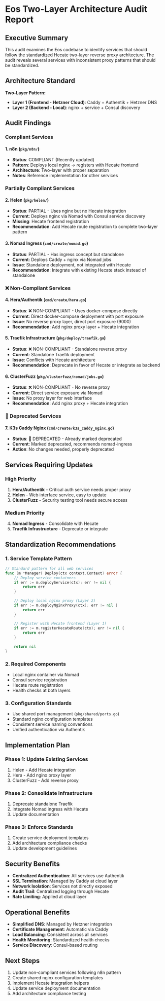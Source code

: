 # Eos Two-Layer Architecture Audit Report

## Executive Summary

This audit examines the Eos codebase to identify services that should follow the standardized Hecate two-layer reverse proxy architecture. The audit reveals several services with inconsistent proxy patterns that should be standardized.

## Architecture Standard

**Two-Layer Pattern:**
- **Layer 1 (Frontend - Hetzner Cloud)**: Caddy + Authentik + Hetzner DNS
- **Layer 2 (Backend - Local)**: nginx + service + Consul discovery

## Audit Findings

###  Compliant Services

#### 1. n8n (`pkg/n8n/`)
- **Status**:  COMPLIANT (Recently updated)
- **Pattern**: Deploys local nginx → registers with Hecate frontend
- **Architecture**: Two-layer with proper separation
- **Notes**: Reference implementation for other services

###  Partially Compliant Services

#### 2. Helen (`pkg/helen/`)
- **Status**:  PARTIAL - Uses nginx but no Hecate integration
- **Current**: Deploys nginx via Nomad with Consul service discovery
- **Missing**: Hecate frontend registration
- **Recommendation**: Add Hecate route registration to complete two-layer pattern

#### 3. Nomad Ingress (`cmd/create/nomad.go`)
- **Status**:  PARTIAL - Has ingress concept but standalone
- **Current**: Deploys Caddy + nginx via Nomad jobs
- **Issue**: Standalone deployment, not integrated with Hecate
- **Recommendation**: Integrate with existing Hecate stack instead of standalone

### ❌ Non-Compliant Services

#### 4. Hera/Authentik (`cmd/create/hera.go`)
- **Status**: ❌ NON-COMPLIANT - Uses docker-compose directly
- **Current**: Direct docker-compose deployment with port exposure
- **Issue**: No reverse proxy layer, direct port exposure (9000)
- **Recommendation**: Add nginx proxy layer + Hecate integration

#### 5. Traefik Infrastructure (`pkg/deploy/traefik.go`)
- **Status**: ❌ NON-COMPLIANT - Standalone reverse proxy
- **Current**: Standalone Traefik deployment
- **Issue**: Conflicts with Hecate architecture
- **Recommendation**: Deprecate in favor of Hecate or integrate as backend

#### 6. ClusterFuzz (`pkg/clusterfuzz/nomad/jobs.go`)
- **Status**: ❌ NON-COMPLIANT - No reverse proxy
- **Current**: Direct service exposure via Nomad
- **Issue**: No proxy layer for web interface
- **Recommendation**: Add nginx proxy + Hecate integration

### 🚫 Deprecated Services

#### 7. K3s Caddy Nginx (`cmd/create/k3s_caddy_nginx.go`)
- **Status**: 🚫 DEPRECATED - Already marked deprecated
- **Current**: Marked deprecated, recommends nomad-ingress
- **Action**: No changes needed, properly deprecated

## Services Requiring Updates

### High Priority

1. **Hera/Authentik** - Critical auth service needs proper proxy
2. **Helen** - Web interface service, easy to update
3. **ClusterFuzz** - Security testing tool needs secure access

### Medium Priority

4. **Nomad Ingress** - Consolidate with Hecate
5. **Traefik Infrastructure** - Deprecate or integrate

## Standardization Recommendations

### 1. Service Template Pattern
```go
// Standard pattern for all web services
func (m *Manager) Deploy(ctx context.Context) error {
    // Deploy service containers
    if err := m.deployService(ctx); err != nil {
        return err
    }
    
    // Deploy local nginx proxy (Layer 2)
    if err := m.deployNginxProxy(ctx); err != nil {
        return err
    }
    
    // Register with Hecate frontend (Layer 1)
    if err := m.registerHecateRoute(ctx); err != nil {
        return err
    }
    
    return nil
}
```

### 2. Required Components
- Local nginx container via Nomad
- Consul service registration
- Hecate route registration
- Health checks at both layers

### 3. Configuration Standards
- Use shared port management (`pkg/shared/ports.go`)
- Standard nginx configuration templates
- Consistent service naming conventions
- Unified authentication via Authentik

## Implementation Plan

### Phase 1: Update Existing Services
1. Helen - Add Hecate integration
2. Hera - Add nginx proxy layer
3. ClusterFuzz - Add reverse proxy

### Phase 2: Consolidate Infrastructure
1. Deprecate standalone Traefik
2. Integrate Nomad ingress with Hecate
3. Update documentation

### Phase 3: Enforce Standards
1. Create service deployment templates
2. Add architecture compliance checks
3. Update development guidelines

## Security Benefits

- **Centralized Authentication**: All services use Authentik
- **SSL Termination**: Managed by Caddy at cloud layer
- **Network Isolation**: Services not directly exposed
- **Audit Trail**: Centralized logging through Hecate
- **Rate Limiting**: Applied at cloud layer

## Operational Benefits

- **Simplified DNS**: Managed by Hetzner integration
- **Certificate Management**: Automatic via Caddy
- **Load Balancing**: Consistent across all services
- **Health Monitoring**: Standardized health checks
- **Service Discovery**: Consul-based routing

## Next Steps

1. Update non-compliant services following n8n pattern
2. Create shared nginx configuration templates
3. Implement Hecate integration helpers
4. Update service deployment documentation
5. Add architecture compliance testing
